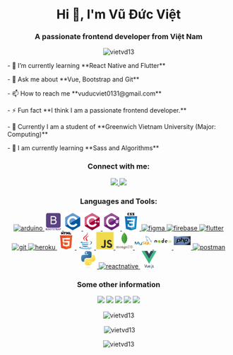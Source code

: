 <h1 align="center">Hi 👋, I'm Vũ Đức Việt</h1>
<h3 align="center">A passionate frontend developer from Việt Nam</h3>

<p align="center"> <img src="https://komarev.com/ghpvc/?username=vietvd13&label=Profile%20views&color=0e75b6&style=flat" alt="vietvd13" /> </p>

<p>
  <p>- 🌱 I’m currently learning **React Native and Flutter**</p>
  <p>- 💬 Ask me about **Vue, Bootstrap and Git**</p>
  <p>- 📫 How to reach me **vuducviet0131@gmail.com**</p>
  <p>- ⚡ Fun fact **I think I am a passionate frontend developer.**</p>
  <p>- 🏫 Currently I am a student of **Greenwich Vietnam University (Major: Computing)**</p>
  <p>- 🌱 I am currently learning **Sass and Algorithms**</p>
</p>

<h3 align="center">Connect with me:</h3>
<p align="center">
  <a href="mailto:vuducviet0131@gmail.com">
    <img src="https://img.shields.io/badge/e‑mail-D14836.svg?style=for-the-badge&logo=GMail&logoColor=white"/>
  </a> 
  <a href="https://www.instagram.com/vuviet13/"><img src="https://img.shields.io/badge/instagram-E4405F.svg?style=for-the-badge&logo=instagram&logoColor=white"/></a>
</p>

<h3 align="center">Languages and Tools:</h3>

<p align="center"> 
  <a href="https://www.arduino.cc/" target="_blank">
    <img src="https://cdn.worldvectorlogo.com/logos/arduino-1.svg" alt="arduino" width="40" height="40"/>
  </a>

  <a href="https://getbootstrap.com" target="_blank"> 
    <img src="https://raw.githubusercontent.com/devicons/devicon/master/icons/bootstrap/bootstrap-plain-wordmark.svg" alt="bootstrap" width="40" height="40"/>
  </a>

  <a href="https://www.cprogramming.com/" target="_blank"> 
    <img src="https://raw.githubusercontent.com/devicons/devicon/master/icons/c/c-original.svg" alt="c" width="40" height="40"/> 
  </a>

  <a href="https://www.w3schools.com/cpp/" target="_blank"> 
    <img src="https://raw.githubusercontent.com/devicons/devicon/master/icons/cplusplus/cplusplus-original.svg" alt="cplusplus" width="40" height="40"/> 
  </a>

  <a href="https://www.w3schools.com/cs/" target="_blank">
    <img src="https://raw.githubusercontent.com/devicons/devicon/master/icons/csharp/csharp-original.svg" alt="csharp" width="40" height="40"/>
  </a>

  <a href="https://www.w3schools.com/css/" target="_blank">
  <img src="https://raw.githubusercontent.com/devicons/devicon/master/icons/css3/css3-original-wordmark.svg" alt="css3" width="40" height="40"/>
  </a>

  <a href="https://www.figma.com/" target="_blank"> 
  <img src="https://www.vectorlogo.zone/logos/figma/figma-icon.svg" alt="figma" width="40" height="40"/>
   </a>

  <a href="https://firebase.google.com/" target="_blank">
   <img src="https://www.vectorlogo.zone/logos/firebase/firebase-icon.svg" alt="firebase" width="40" height="40"/> 
  </a>

  <a href="https://flutter.dev" target="_blank"> 
    <img src="https://www.vectorlogo.zone/logos/flutterio/flutterio-icon.svg" alt="flutter" width="40" height="40"/> 
  </a>

  <a href="https://git-scm.com/" target="_blank"> 
    <img src="https://www.vectorlogo.zone/logos/git-scm/git-scm-icon.svg" alt="git" width="40" height="40"/> 
  </a>

  <a href="https://heroku.com" target="_blank">
    <img src="https://www.vectorlogo.zone/logos/heroku/heroku-icon.svg" alt="heroku" width="40" height="40"/> 
  </a>

  <a href="https://www.w3.org/html/" target="_blank"> 
    <img src="https://raw.githubusercontent.com/devicons/devicon/master/icons/html5/html5-original-wordmark.svg" alt="html5" width="40" height="40"/>
  </a>

  <a href="https://www.java.com" target="_blank">
    <img src="https://raw.githubusercontent.com/devicons/devicon/master/icons/java/java-original.svg" alt="java" width="40" height="40"/>
  </a>

  <a href="https://developer.mozilla.org/en-US/docs/Web/JavaScript" target="_blank"> 
    <img src="https://raw.githubusercontent.com/devicons/devicon/master/icons/javascript/javascript-original.svg" alt="javascript" width="40" height="40"/>
  </a>

  <a href="https://www.mongodb.com/" target="_blank"> 
    <img src="https://raw.githubusercontent.com/devicons/devicon/master/icons/mongodb/mongodb-original-wordmark.svg" alt="mongodb" width="40" height="40"/> 
  </a>

  <a href="https://www.mysql.com/" target="_blank"> 
    <img src="https://raw.githubusercontent.com/devicons/devicon/master/icons/mysql/mysql-original-wordmark.svg" alt="mysql" width="40" height="40"/> 
  </a>

  <a href="https://nodejs.org" target="_blank"> 
    <img src="https://raw.githubusercontent.com/devicons/devicon/master/icons/nodejs/nodejs-original-wordmark.svg" alt="nodejs" width="40" height="40"/> 
  </a>

  <a href="https://www.php.net" target="_blank"> 
    <img src="https://raw.githubusercontent.com/devicons/devicon/master/icons/php/php-original.svg" alt="php" width="40" height="40"/> 
  </a>

  <a href="https://postman.com" target="_blank"> 
    <img src="https://www.vectorlogo.zone/logos/getpostman/getpostman-icon.svg" alt="postman" width="40" height="40"/> 
  </a>

  <a href="https://www.python.org" target="_blank"> 
    <img src="https://raw.githubusercontent.com/devicons/devicon/master/icons/python/python-original.svg" alt="python" width="40" height="40"/> 
  </a>

  <a href="https://reactnative.dev/" target="_blank"> 
    <img src="https://reactnative.dev/img/header_logo.svg" alt="reactnative" width="40" height="40"/> 
  </a>

  <a href="https://vuejs.org/" target="_blank"> 
    <img src="https://raw.githubusercontent.com/devicons/devicon/master/icons/vuejs/vuejs-original-wordmark.svg" alt="vuejs" width="40" height="40"/> 
  </a> 
</p>

<h3 align="center">Some other information</h3>

<div align="center">

[![](https://github-profile-summary-cards.vercel.app/api/cards/profile-details?username=vietvd13&theme=github)](https://github.com/vietvd13/github-profile-summary-cards)
[![](https://github-profile-summary-cards.vercel.app/api/cards/repos-per-language?username=vietvd13&theme=github)](https://github.com/vietvd13/github-profile-summary-cards)
[![](https://github-profile-summary-cards.vercel.app/api/cards/most-commit-language?username=vietvd13&theme=github)](https://github.com/vietvd13/github-profile-summary-cards)
[![](https://github-profile-summary-cards.vercel.app/api/cards/stats?username=vietvd13&theme=github)](https://github.com/vietvd13/github-profile-summary-cards)
[![](https://github-profile-summary-cards.vercel.app/api/cards/productive-time?username=vietvd13&theme=github)](https://github.com/vietvd13/github-profile-summary-cards)

</div>

<div align="center">
  <p><img align="center" src="https://github-readme-stats.vercel.app/api/top-langs?username=vietvd13&show_icons=true&locale=en&layout=compact" alt="vietvd13" /></p>
</div>

<div align="center">
  <p>&nbsp;<img align="center" src="https://github-readme-stats.vercel.app/api?username=vietvd13&show_icons=true&locale=en" alt="vietvd13" /></p>
</div>

<div align="center">
  <p><img align="center" src="https://github-readme-streak-stats.herokuapp.com/?user=vietvd13&" alt="vietvd13" /></p>
</div>
